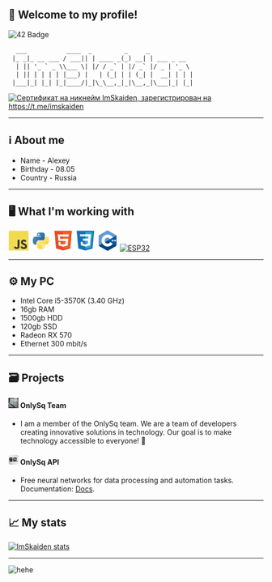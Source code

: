 ## 🧾 Welcome to my profile! 

![42 Badge](https://img.shields.io/badge/42-000?logo=42&logoColor=fff&style=plastic)

```
  ___           ____  _         _     _            
 |_ _|_ __ ___ / ___|| | ____ _(_) __| | ___ _ __  
  | || '_ ` _ \\___ \| |/ / _` | |/ _` |/ _ | '_ \ 
  | || | | | | |___) |   | (_| | | (_| |  __| | | |
 |___|_| |_| |_|____/|_|\_\__,_|_|\__,_|\___|_| |_|
```

<a href="https://mynickname.com/imskaiden"><img src="https://mynickname.com/img.php?id=1797820&sert=1" alt="Сертификат на никнейм ImSkaiden, зарегистрирован на https://t.me/imskaiden" border="0" /></a><br />

---
## ℹ About me

- Name - Alexey
- Birthday - 08.05
- Country - Russia
---
## 🖥 What I'm working with

<a href="https://www.javascript.com/" target="_blank"><img src="https://raw.githubusercontent.com/devicons/devicon/master/icons/javascript/javascript-original.svg" alt="JavaScript" width="40" height="40"/></a> <a href="https://www.python.org/" target="_blank"><img src="https://raw.githubusercontent.com/devicons/devicon/master/icons/python/python-original.svg" alt="Python" width="40" height="40"/></a> <a href="https://www.w3.org/html/" target="_blank"><img src="https://raw.githubusercontent.com/devicons/devicon/master/icons/html5/html5-original.svg" alt="HTML5" width="40" height="40"/></a> <a href="https://www.w3.org/Style/CSS/" target="_blank"><img src="https://raw.githubusercontent.com/devicons/devicon/master/icons/css3/css3-original.svg" alt="CSS3" width="40" height="40"/></a> <a href="https://cplusplus.com/" target="_blank"><img src="https://raw.githubusercontent.com/devicons/devicon/master/icons/cplusplus/cplusplus-original.svg" alt="C++" width="40" height="40"/></a> <a href="https://espressif.com/" target="_blank"><img src="https://joy-it.net/files/files/Produkte/SBC-NodeMCU-ESP32/SBC-NodeMCU-ESP32-01.png" alt="ESP32" width="40" height="40"/></a>

---
## ⚙ My PC

- Intel Core i5-3570K (3.40 GHz)
- 16gb RAM
- 1500gb HDD
- 120gb SSD
- Radeon RX 570
- Ethernet 300 mbit/s

---
## 🗃 Projects 

#### <a href="https://t.me/onlysq" target="_blank"><img src="https://raw.githubusercontent.com/ImSkaiden/ImSkaiden/refs/heads/main/onlysqteam.jpg" alt="OnlySqTeam" width="20" height="20"/></a> OnlySq Team
- I am a member of the OnlySq team.
  We are a team of developers creating innovative solutions in technology. Our goal is to make technology accessible to everyone! 🚀
#### <a href="https://onlysq.ru" target="_blank"><img src="https://raw.githubusercontent.com/ImSkaiden/ImSkaiden/refs/heads/main/onlysq-icon.jpg" alt="OnlySqAPI" width="20" height="20"/></a> OnlySq API
- Free neural networks for data processing and automation tasks.  
  Documentation: [Docs](https://docs.onlysq.ru).
---
## 📈 My stats 

[![ImSkaiden stats](https://github-readme-stats.vercel.app/api?username=imskaiden&show_icons=true&theme=vue-dark)](https://github.com/imskaiden) 

---
![hehe](https://img.shields.io/github/search?query=onlysqapi)
